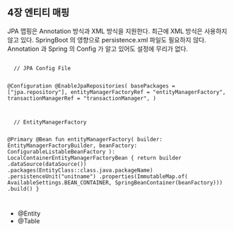 ## 4장 엔티티 매핑
JPA 맵핑은 Annotation 방식과 XML 방식을 지원한다.
최근에 XML 방식은 사용하지 않고 있다.
SpringBoot 의 영향으로 persistence.xml 파일도 필요하지 않다.
Annotation 과 Spring 의 Config 가 알고 있어도 설정에 무리가 없다.


<code>
  // JPA Config File
  
  @Configuration
  @EnableJpaRepositories(
    basePackages = ["jpa.repository"],
    entityManagerFactoryRef = "entityManagerFactory",
    transactionManagerRef = "transactionManager",
  )
  
</code>
<code>
  // EntityManagerFactory
  
  @Primary
	@Bean
	fun entityManagerFactory(
		builder: EntityManagerFactoryBuilder,
		beanFactory: ConfigurableListableBeanFactory
	): LocalContainerEntityManagerFactoryBean {
		return builder
			.dataSource(dataSource())
			.packages(EntityClass::class.java.packageName)
			.persistenceUnit("unitname")
			.properties(ImmutableMap.of(
				AvailableSettings.BEAN_CONTAINER, SpringBeanContainer(beanFactory)))
			.build()
	}
  
</code>


- @Entity
- @Table
